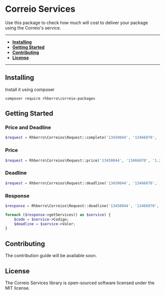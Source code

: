 # Correio Services

Use this package to check how much will cost to deliver your package using the Correio's service.

---

- [**Installing**](#installing)
- [**Getting Started**](#getting-started)
- [**Contributing**](#contributing)
- [**License**](#license)

---

## Installing

Install it using composer

```
composer require rhberro\correio-packages
```

## Getting Started

### Price and Deadline

```php
$request = Rhberro\Correios\Request::complete('13450044', '13466070', '1.2', '16', '21.8', '15.0', '15.0', '40010');
```

### Price

```php
$request = Rhberro\Correios\Request::price('13450044', '13466070', '1.2', '16', '21.8', '15.0', '15.0', '40010');
```

### Deadline

```php
$request = Rhberro\Correios\Request::deadline('13450044', '13466070', '40010');
```

### Response

```php
$response = Rhberro\Correios\Request::deadline('13450044', '13466070', '40010');

foreach ($response->getServices() as $service) {
    $code = $service->Codigo;
    $deadline = $service->Valor;
}
```

## Contributing

The contribution guide will be available soon.

## License

The Correio Services library is open-sourced software licensed under the MIT license.
